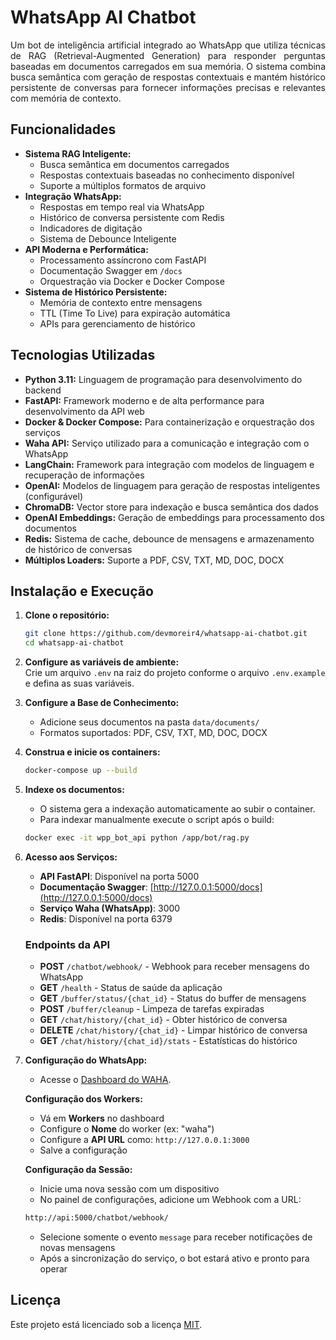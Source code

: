 # WhatsApp AI Chatbot

<p align="justify">
  Um bot de inteligência artificial integrado ao WhatsApp que utiliza técnicas de RAG (Retrieval-Augmented Generation) para responder perguntas baseadas em documentos carregados em sua memória. O sistema combina busca semântica com geração de respostas contextuais e mantém histórico persistente de conversas para fornecer informações precisas e relevantes com memória de contexto.
</p>

## Funcionalidades

- **Sistema RAG Inteligente:**
  - Busca semântica em documentos carregados
  - Respostas contextuais baseadas no conhecimento disponível
  - Suporte a múltiplos formatos de arquivo
- **Integração WhatsApp:**
  - Respostas em tempo real via WhatsApp
  - Histórico de conversa persistente com Redis
  - Indicadores de digitação
  - Sistema de Debounce Inteligente
- **API Moderna e Performática:**
  - Processamento assíncrono com FastAPI
  - Documentação Swagger em `/docs`
  - Orquestração via Docker e Docker Compose
- **Sistema de Histórico Persistente:**
  - Memória de contexto entre mensagens
  - TTL (Time To Live) para expiração automática
  - APIs para gerenciamento de histórico


## Tecnologias Utilizadas

- **Python 3.11:** Linguagem de programação para desenvolvimento do backend
- **FastAPI:** Framework moderno e de alta performance para desenvolvimento da API web
- **Docker & Docker Compose:** Para containerização e orquestração dos serviços
- **Waha API:** Serviço utilizado para a comunicação e integração com o WhatsApp
- **LangChain:** Framework para integração com modelos de linguagem e recuperação de informações
- **OpenAI:** Modelos de linguagem para geração de respostas inteligentes (configurável)
- **ChromaDB:** Vector store para indexação e busca semântica dos dados
- **OpenAI Embeddings:** Geração de embeddings para processamento dos documentos
- **Redis:** Sistema de cache, debounce de mensagens e armazenamento de histórico de conversas
- **Múltiplos Loaders:** Suporte a PDF, CSV, TXT, MD, DOC, DOCX


## Instalação e Execução

1. **Clone o repositório:**
   ```bash
   git clone https://github.com/devmoreir4/whatsapp-ai-chatbot.git
   cd whatsapp-ai-chatbot
   ```

2. **Configure as variáveis de ambiente:**<br>
    Crie um arquivo `.env` na raiz do projeto conforme o arquivo `.env.example` e defina as suas variáveis.

3. **Configure a Base de Conhecimento:**
    - Adicione seus documentos na pasta `data/documents/`
    - Formatos suportados: PDF, CSV, TXT, MD, DOC, DOCX

4. **Construa e inicie os containers:**
   ```bash
   docker-compose up --build
   ```

5. **Indexe os documentos:**
    - O sistema gera a indexação automaticamente ao subir o container.
    - Para indexar manualmente execute o script após o build:
    ```bash
    docker exec -it wpp_bot_api python /app/bot/rag.py
    ```

6. **Acesso aos Serviços:**
    - **API FastAPI**: Disponível na porta 5000
    - **Documentação Swagger**: [http://127.0.0.1:5000/docs](http://127.0.0.1:5000/docs)
    - **Serviço Waha (WhatsApp)**: 3000
    - **Redis**: Disponível na porta 6379

    ### Endpoints da API

    - **POST** `/chatbot/webhook/` - Webhook para receber mensagens do WhatsApp
    - **GET** `/health` - Status de saúde da aplicação
    - **GET** `/buffer/status/{chat_id}` - Status do buffer de mensagens
    - **POST** `/buffer/cleanup` - Limpeza de tarefas expiradas
    - **GET** `/chat/history/{chat_id}` - Obter histórico de conversa
    - **DELETE** `/chat/history/{chat_id}` - Limpar histórico de conversa
    - **GET** `/chat/history/{chat_id}/stats` - Estatísticas do histórico

7. **Configuração do WhatsApp:**
    - Acesse o [Dashboard do WAHA](http://127.0.0.1:3000/dashboard/).
    
    **Configuração dos Workers:**
    - Vá em **Workers** no dashboard
    - Configure o **Nome** do worker (ex: "waha")
    - Configure a **API URL** como: `http://127.0.0.1:3000`
    - Salve a configuração
    
    **Configuração da Sessão:**
    - Inicie uma nova sessão com um dispositivo
    - No painel de configurações, adicione um Webhook com a URL:
    ```bash
    http://api:5000/chatbot/webhook/
    ```
    - Selecione somente o evento `message` para receber notificações de novas mensagens
    - Após a sincronização do serviço, o bot estará ativo e pronto para operar


## Licença

Este projeto está licenciado sob a licença [MIT](LICENSE).
